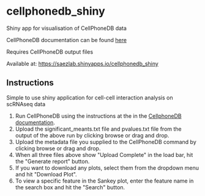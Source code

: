 # cellphonedb_shiny
Shiny app for visualisation of CellPhoneDB data

CellPhoneDB documentation can be found [here](https://github.com/Teichlab/cellphonedb)

Requires CellPhoneDB output files

Available at: https://saezlab.shinyapps.io/cellphonedb_shiny

## Instructions

Simple to use shiny application for cell-cell interaction analysis on scRNAseq data

1. Run CellPhoneDB using the instructions at the in the [CellphoneDB documentation](https://github.com/Teichlab/cellphonedb).
2. Upload the significant_meants.txt file and pvalues.txt file from the output of the above run by clicking browse or drag and drop.
3. Upload the metadata file you supplied to the CellPhoneDB command by clicking browse or drag and drop.
4. When all three files above show "Upload Complete" in the load bar, hit the "Generate report" button.
5. If you want to download any plots, select them from the dropdown menu and hit "Download Plot".
6. To view a specific feature in the Sankey plot, enter the feature name in the search box and hit the "Search" button.
